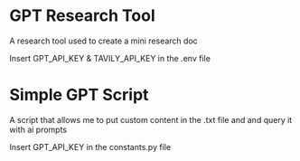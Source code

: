 # GPT Research Tool

A research tool used to create a mini research doc

Insert GPT_API_KEY & TAVILY_API_KEY in the .env file

# Simple GPT Script

A script that allows me to put custom content in the .txt file and and query it with ai prompts

Insert GPT_API_KEY in the constants.py file
